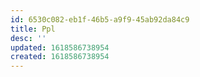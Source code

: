 ```yaml
---
id: 6530c082-eb1f-46b5-a9f9-45ab92da84c9
title: Ppl
desc: ''
updated: 1618586738954
created: 1618586738954
---
```


